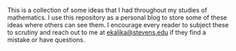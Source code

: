 This is a collection of some ideas that I had throughout my studies of mathematics. I use this repository as a personal blog to store some of these ideas where others can see them. I encourage every reader to subject these to scrutiny and reach out to me at ekalika@stevens.edu if they find a mistake or have questions.
